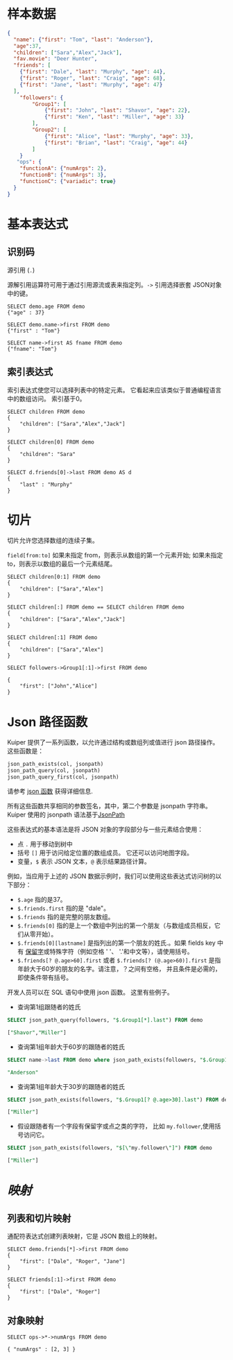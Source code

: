 # 样本数据

```json
{
  "name": {"first": "Tom", "last": "Anderson"},
  "age":37,
  "children": ["Sara","Alex","Jack"],
  "fav.movie": "Deer Hunter",
  "friends": [
    {"first": "Dale", "last": "Murphy", "age": 44},
    {"first": "Roger", "last": "Craig", "age": 68},
    {"first": "Jane", "last": "Murphy", "age": 47}
  ],
    "followers": {
        "Group1": [
		    {"first": "John", "last": "Shavor", "age": 22},
		    {"first": "Ken", "last": "Miller", "age": 33}
        ],
        "Group2": [
            {"first": "Alice", "last": "Murphy", "age": 33},
		    {"first": "Brian", "last": "Craig", "age": 44}
        ]
    }
   "ops": {
   	"functionA": {"numArgs": 2},
    "functionB": {"numArgs": 3},
    "functionC": {"variadic": true}
  }
}
```

# 基本表达式

## 识别码

源引用 (`.`)

源解引用运算符可用于通过引用源流或表来指定列。`->` 引用选择嵌套 JSON对象中的键。

```
SELECT demo.age FROM demo
{"age" : 37}
```



```
SELECT demo.name->first FROM demo
{"first" : "Tom"}
```



```
SELECT name->first AS fname FROM demo
{"fname": "Tom"}
```

## 索引表达式

索引表达式使您可以选择列表中的特定元素。 它看起来应该类似于普通编程语言中的数组访问。 索引基于0。

```
SELECT children FROM demo
{
    "children": ["Sara","Alex","Jack"]
}
```



```
SELECT children[0] FROM demo
{
    "children": "Sara"
}

SELECT d.friends[0]->last FROM demo AS d
{
    "last" : "Murphy"
}
```

# 切片

切片允许您选择数组的连续子集。

`field[from:to]` 如果未指定 from，则表示从数组的第一个元素开始; 如果未指定 to，则表示以数组的最后一个元素结尾。

```
SELECT children[0:1] FROM demo
{
    "children": ["Sara","Alex"]
}
```



```
SELECT children[:] FROM demo == SELECT children FROM demo
{
    "children": ["Sara","Alex","Jack"]
}
```



```
SELECT children[:1] FROM demo
{
    "children": ["Sara","Alex"]
}
```



```
SELECT followers->Group1[:1]->first FROM demo

{
    "first": ["John","Alice"]
}
```

# Json 路径函数

Kuiper 提供了一系列函数，以允许通过结构或数组列或值进行 json 路径操作。 这些函数是：

```sql
json_path_exists(col, jsonpath)
json_path_query(col, jsonpath)
json_path_query_first(col, jsonpath)
```

请参考 [json 函数](sqls/built-in_functions.md#json-functions) 获得详细信息.

所有这些函数共享相同的参数签名，其中，第二个参数是 jsonpath 字符串。 Kuiper 使用的 jsonpath 语法基于[JsonPath](https://goessner.net/articles/JsonPath/)

这些表达式的基本语法是将 JSON 对象的字段部分与一些元素结合使用：

- 点 `.` 用于移动到树中
- 括号 `[]` 用于访问给定位置的数组成员。 它还可以访问地图字段。
- 变量，`$` 表示 JSON 文本，`@` 表示结果路径计算。

例如，当应用于上述的 JSON 数据示例时，我们可以使用这些表达式访问树的以下部分：

- `$.age` 指的是37。
- `$.friends.first` 指的是 "dale"。
- `$.friends` 指的是完整的朋友数组。
- `$.friends[0]` 指的是上一个数组中列出的第一个朋友（与数组成员相反，它们从零开始）。
- `$.friends[0][lastname]` 是指列出的第一个朋友的姓氏.。如果 fields key 中有 [保留字](sqls/lexical_elements.md)或特殊字符（例如空格 ' '、 '.'和中文等），请使用括号。
- `$.friends[? @.age>60].first` 或者 `$.friends[? (@.age>60)].first` 是指年龄大于60岁的朋友的名字。请注意，？之间有空格， 并且条件是必需的，即使条件带有括号。

开发人员可以在 SQL 语句中使用 json 函数。 这里有些例子。

- 查询第1组跟随者的姓氏
```sql
SELECT json_path_query(followers, "$.Group1[*].last") FROM demo

["Shavor","Miller"]
```

- 查询第1组年龄大于60岁的跟随者的姓氏
```sql
SELECT name->last FROM demo where json_path_exists(followers, "$.Group1[? @.age>30]")

"Anderson"
```

- 查询第1组年龄大于30岁的跟随者的姓氏
```sql
SELECT json_path_exists(followers, "$.Group1[? @.age>30].last") FROM demo

["Miller"]
```

- 假设跟随者有一个字段有保留字或点之类的字符， 比如 `my.follower`,使用括号访问它。
```sql
SELECT json_path_exists(followers, "$[\"my.follower\"]") FROM demo

["Miller"]
```



# *映射*

<!--Do we need to support this?-->

## 列表和切片映射

通配符表达式创建列表映射，它是 JSON 数组上的映射。

```
SELECT demo.friends[*]->first FROM demo
{
    "first": ["Dale", "Roger", "Jane"]
}
```



```
SELECT friends[:1]->first FROM demo
{
    "first": ["Dale", "Roger"]
}
```

## 对象映射



```
SELECT ops->*->numArgs FROM demo

{ "numArgs" : [2, 3] }
```

